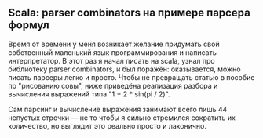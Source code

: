 ## Scala: parser combinators на примере парсера формул

Время от времени у меня возникает желание придумать свой собственный маленький язык программирования и написать интерпретатор. В этот раз я начал писать на scala, узнал про библиотеку parser combinators, и был поражён: оказывается, можно писать парсеры легко и просто. Чтобы не превращать статью в пособие по "рисованию совы", ниже приведёна реализация разбора и вычисления выражений типа "1 + 2 * sin(pi / 2)".


Сам парсинг и вычисление выражения занимают всего лишь 44 непустых строчки — не то чтобы я сильно стремился сократить их количество, но выглядит это реально просто и лаконично. 
